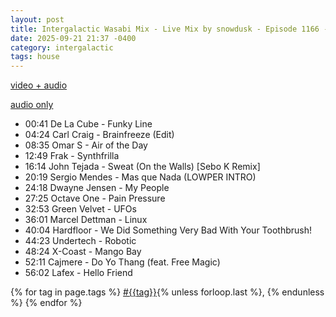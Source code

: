 ```yaml
---
layout: post
title: Intergalactic Wasabi Mix - Live Mix by snowdusk - Episode 1166 - aNONradio.net - 2025/09/21 
date: 2025-09-21 21:37 -0400
category: intergalactic
tags: house
---
```


[video + audio](https://toobnix.org/w/njpWc6qmYe6wnb8nrhYKqT)

[audio only](https://snowdusk.sdf.org/audio/202509212300_snowdusk.mp3)

* 00:41 De La Cube - Funky Line
* 04:24 Carl Craig - Brainfreeze (Edit)
* 08:35 Omar S - Air of the Day
* 12:49 Frak - Synthfrilla
* 16:14 John Tejada - Sweat (On the Walls) [Sebo K Remix]
* 20:19 Sergio Mendes - Mas que Nada (LOWPER INTRO)
* 24:18 Dwayne Jensen - My People
* 27:25 Octave One - Pain Pressure
* 32:53 Green Velvet - UFOs
* 36:01 Marcel Dettman - Linux
* 40:04 Hardfloor - We Did Something Very Bad With Your Toothbrush!
* 44:23 Undertech - Robotic
* 48:24 X-Coast - Mango Bay
* 52:11 Cajmere - Do Yo Thang (feat. Free Magic)
* 56:02 Lafex - Hello Friend

<p>
  {% for tag in page.tags %}
  <a class="post" href="/tag/{{tag}}">#{{tag}}</a>{% unless forloop.last %}, {% endunless %}
  {% endfor %}
</p>
